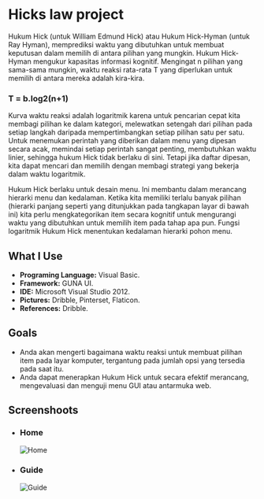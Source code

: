 # Hicks law project

<p>Hukum Hick (untuk William Edmund Hick) atau Hukum Hick-Hyman  (untuk Ray Hyman), memprediksi waktu yang dibutuhkan untuk membuat keputusan dalam memilih di antara pilihan yang mungkin. Hukum Hick-Hyman mengukur kapasitas informasi kognitif. Mengingat  n  pilihan yang sama-sama mungkin, waktu reaksi rata-rata  T yang diperlukan untuk memilih di antara mereka adalah kira-kira.</p>
<h3><b>T = b.log2(n+1)</b></h3>
<p>Kurva waktu reaksi adalah logaritmik karena untuk pencarian cepat kita membagi pilihan ke dalam kategori, melewatkan setengah dari pilihan pada setiap langkah daripada mempertimbangkan setiap pilihan satu per satu. Untuk menemukan perintah yang diberikan dalam menu yang dipesan secara acak, memindai setiap perintah sangat penting, membutuhkan waktu linier, sehingga hukum Hick tidak berlaku di sini. Tetapi jika daftar dipesan, kita dapat mencari dan memilih dengan membagi strategi yang bekerja dalam waktu logaritmik.</p>
<p>Hukum Hick berlaku untuk desain menu. Ini membantu dalam merancang hierarki menu dan kedalaman. Ketika kita memiliki terlalu banyak pilihan (hierarki panjang seperti yang ditunjukkan pada tangkapan layar di bawah ini) kita perlu mengkategorikan item secara kognitif untuk mengurangi waktu yang dibutuhkan untuk memilih item pada tahap apa pun. Fungsi logaritmik Hukum Hick menentukan kedalaman hierarki pohon menu.</p>

<h2>What I Use</h2>
<ul>
    <li><b>Programing Language:</b> Visual Basic.</li>
    <li><b>Framework:</b> GUNA UI.</li>
    <li><b>IDE:</b> Microsoft Visual Studio 2012.</li>
    <li><b>Pictures:</b> Dribble, Pinterset, Flaticon.</li>
    <li><b>References:</b> Dribble.</li>
</ul>

<h2>Goals</h2>
<ul>
    <li>Anda akan mengerti bagaimana waktu reaksi untuk membuat pilihan item pada layar komputer, tergantung pada jumlah opsi yang tersedia pada saat itu.</li>
    <li>Anda dapat menerapkan Hukum Hick untuk secara efektif merancang, mengevaluasi dan menguji menu GUI atau antarmuka web.</li>
</ul>

<h2>Screenshoots</h2>
<ul>
    <li>
        <h3>Home</h3>
        <img src="https://user-images.githubusercontent.com/84588706/152720377-f600cdc0-1989-40c8-8384-cc2d78e0af4c.jpg"
            alt="Home">
    </li>
    <li>
        <h3>Guide</h3>
        <img src="https://user-images.githubusercontent.com/84588706/152720409-4e60ab1d-2519-43fc-a10a-1bce93cafb60.jpg"
            alt="Guide">
    </li>
<!--    <li>
        <h3>Game</h3>
        <img src="https://user-images.githubusercontent.com/84588706/152720426-887c7bdc-2047-4c16-b789-3ffeb67fc3f9.jpg"
            alt="Game">
    </li>
    <li>
        <h3>Gameplay</h3>
        <img src="https://user-images.githubusercontent.com/84588706/152720442-530e5bb7-44b7-45ae-8b3b-aada6631267b.jpg"
            alt="Gameplay">
    </li>
    <li>
        <h3>Result</h3>
        <img src="https://user-images.githubusercontent.com/84588706/152720465-a805d010-22ad-4e30-9243-4bcd2dba3f95.jpg"
            alt="Result">
    </li> -->
</ul>

